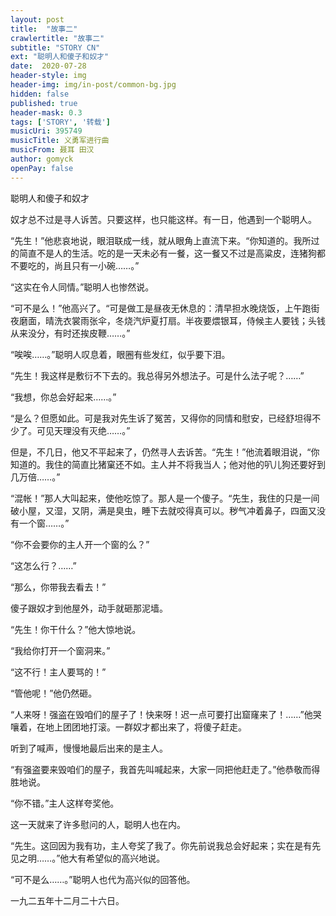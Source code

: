 ```yaml
---
layout: post
title:  "故事二"
crawlertitle: "故事二"
subtitle: "STORY CN"
ext: "聪明人和傻子和奴才"
date:  2020-07-28
header-style: img
header-img: img/in-post/common-bg.jpg
hidden: false
published: true
header-mask: 0.3
tags: ['STORY', '转载']
musicUri: 395749
musicTitle: 义勇军进行曲
musicFrom: 聂耳 田汉
author: gomyck
openPay: false
---
```


聪明人和傻子和奴才

奴才总不过是寻人诉苦。只要这样，也只能这样。有一日，他遇到一个聪明人。

“先生！”他悲哀地说，眼泪联成一线，就从眼角上直流下来。“你知道的。我所过的简直不是人的生活。吃的是一天未必有一餐，这一餐又不过是高粱皮，连猪狗都不要吃的，尚且只有一小碗……。”

“这实在令人同情。”聪明人也惨然说。

“可不是么！”他高兴了。“可是做工是昼夜无休息的：清早担水晚烧饭，上午跑街夜磨面，晴洗衣裳雨张伞，冬烧汽炉夏打扇。半夜要煨银耳，侍候主人要钱；头钱从来没分，有时还挨皮鞭……。”

“唉唉……。”聪明人叹息着，眼圈有些发红，似乎要下泪。

“先生！我这样是敷衍不下去的。我总得另外想法子。可是什么法子呢？……”

“我想，你总会好起来……。”

“是么？但愿如此。可是我对先生诉了冤苦，又得你的同情和慰安，已经舒坦得不少了。可见天理没有灭绝……。”

但是，不几日，他又不平起来了，仍然寻人去诉苦。“先生！”他流着眼泪说，“你知道的。我住的简直比猪窠还不如。主人并不将我当人；他对他的叭儿狗还要好到几万倍……。”

“混帐！”那人大叫起来，使他吃惊了。那人是一个傻子。“先生，我住的只是一间破小屋，又湿，又阴，满是臭虫，睡下去就咬得真可以。秽气冲着鼻子，四面又没有一个窗……。”

“你不会要你的主人开一个窗的么？”

“这怎么行？……”

“那么，你带我去看去！”

傻子跟奴才到他屋外，动手就砸那泥墙。

“先生！你干什么？”他大惊地说。

“我给你打开一个窗洞来。”

“这不行！主人要骂的！”

“管他呢！”他仍然砸。

“人来呀！强盗在毁咱们的屋子了！快来呀！迟一点可要打出窟窿来了！……”他哭嚷着，在地上团团地打滚。一群奴才都出来了，将傻子赶走。

听到了喊声，慢慢地最后出来的是主人。

“有强盗要来毁咱们的屋子，我首先叫喊起来，大家一同把他赶走了。”他恭敬而得胜地说。

“你不错。”主人这样夸奖他。

这一天就来了许多慰问的人，聪明人也在内。

“先生。这回因为我有功，主人夸奖了我了。你先前说我总会好起来；实在是有先见之明……。”他大有希望似的高兴地说。

“可不是么……。”聪明人也代为高兴似的回答他。

一九二五年十二月二十六日。

